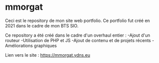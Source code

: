 # mmorgat

Ceci est le repository de mon site web portfolio. Ce portfolio fut créé en 2021 dans le cadre de mon BTS SIO.

Ce repository a été créé dans le cadre d'un overhaul entier : 
-Ajout d'un routeur
-Utilisation de PHP et JS
-Ajout de contenu et de projets récents
-Améliorations graphiques

Lien vers le site : https://mmorgat.ydns.eu